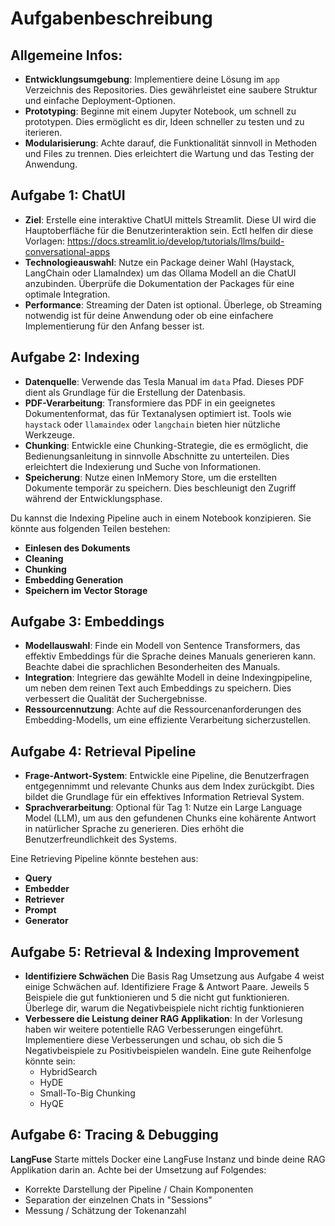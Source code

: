 # Aufgabenbeschreibung

## Allgemeine Infos:
- **Entwicklungsumgebung**: Implementiere deine Lösung im `app` Verzeichnis des Repositories. Dies gewährleistet eine saubere Struktur und einfache Deployment-Optionen.
- **Prototyping**: Beginne mit einem Jupyter Notebook, um schnell zu prototypen. Dies ermöglicht es dir, Ideen schneller zu testen und zu iterieren.
- **Modularisierung**: Achte darauf, die Funktionalität sinnvoll in Methoden und Files zu trennen. Dies erleichtert die Wartung und das Testing der Anwendung.

## Aufgabe 1: ChatUI
- **Ziel**: Erstelle eine interaktive ChatUI mittels Streamlit. Diese UI wird die Hauptoberfläche für die Benutzerinteraktion sein. Ectl helfen dir diese Vorlagen: https://docs.streamlit.io/develop/tutorials/llms/build-conversational-apps
- **Technologieauswahl**: Nutze ein Package deiner Wahl (Haystack, LangChain oder LlamaIndex) um das Ollama Modell an die ChatUI anzubinden. Überprüfe die Dokumentation der Packages für eine optimale Integration.
- **Performance**: Streaming der Daten ist optional. Überlege, ob Streaming notwendig ist für deine Anwendung oder ob eine einfachere Implementierung für den Anfang besser ist. 

## Aufgabe 2: Indexing
- **Datenquelle**: Verwende das Tesla Manual im `data` Pfad. Dieses PDF dient als Grundlage für die Erstellung der Datenbasis.
- **PDF-Verarbeitung**: Transformiere das PDF in ein geeignetes Dokumentenformat, das für Textanalysen optimiert ist. Tools wie `haystack` oder `llamaindex` oder `langchain` bieten hier nützliche Werkzeuge.
- **Chunking**: Entwickle eine Chunking-Strategie, die es ermöglicht, die Bedienungsanleitung in sinnvolle Abschnitte zu unterteilen. Dies erleichtert die Indexierung und Suche von Informationen.
- **Speicherung**: Nutze einen InMemory Store, um die erstellten Dokumente temporär zu speichern. Dies beschleunigt den Zugriff während der Entwicklungsphase.

Du kannst die Indexing Pipeline auch in einem Notebook konzipieren. Sie könnte aus folgenden Teilen bestehen:
- **Einlesen des Dokuments**
- **Cleaning**
- **Chunking**
- **Embedding Generation**
- **Speichern im Vector Storage**

## Aufgabe 3: Embeddings
- **Modellauswahl**: Finde ein Modell von Sentence Transformers, das effektiv Embeddings für die Sprache deines Manuals generieren kann. Beachte dabei die sprachlichen Besonderheiten des Manuals.
- **Integration**: Integriere das gewählte Modell in deine Indexingpipeline, um neben dem reinen Text auch Embeddings zu speichern. Dies verbessert die Qualität der Suchergebnisse.
- **Ressourcennutzung**: Achte auf die Ressourcenanforderungen des Embedding-Modells, um eine effiziente Verarbeitung sicherzustellen.

## Aufgabe 4: Retrieval Pipeline
- **Frage-Antwort-System**: Entwickle eine Pipeline, die Benutzerfragen entgegennimmt und relevante Chunks aus dem Index zurückgibt. Dies bildet die Grundlage für ein effektives Information Retrieval System.
- **Sprachverarbeitung**: Optional für Tag 1: Nutze ein Large Language Model (LLM), um aus den gefundenen Chunks eine kohärente Antwort in natürlicher Sprache zu generieren. Dies erhöht die Benutzerfreundlichkeit des Systems.

Eine Retrieving Pipeline könnte bestehen aus:
- **Query**
- **Embedder**
- **Retriever**
- **Prompt**
- **Generator**


## Aufgabe 5: Retrieval & Indexing Improvement
- **Identifiziere Schwächen** Die Basis Rag Umsetzung aus Aufgabe 4 weist einige Schwächen auf. Identifiziere Frage & Antwort Paare. Jeweils 5 Beispiele die gut funktionieren und 5 die nicht gut funktionieren. Überlege dir, warum die Negativbeispiele nicht richtig funktionieren
- **Verbessere die Leistung deiner RAG Applikation**: In der Vorlesung haben wir weitere potentielle RAG Verbesserungen eingeführt. Implementiere diese Verbesserungen und schau, ob sich die 5 Negativbeispiele zu Positivbeispielen wandeln. Eine gute Reihenfolge könnte sein:
  - HybridSearch
  - HyDE 
  - Small-To-Big Chunking
  - HyQE

## Aufgabe 6: Tracing & Debugging
**LangFuse** Starte mittels Docker eine LangFuse Instanz und binde deine RAG Applikation darin an. Achte bei der Umsetzung auf Folgendes:
- Korrekte Darstellung der Pipeline / Chain Komponenten
- Separation der einzelnen Chats in "Sessions"
- Messung / Schätzung der Tokenanzahl
